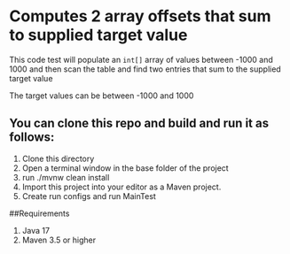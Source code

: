 # Computes 2 array offsets that sum to supplied target value

This code test will populate an `int[]` array of values between -1000 and 1000 and then scan
the table and find two entries that sum to the supplied target value

The target values can be between -1000 and 1000

## You can clone this repo and build and run it as follows:
1. Clone this directory
2. Open a terminal window in the base folder of the project
3. run ./mvnw clean install
4. Import this project into your editor as a Maven project.
5. Create run configs and run MainTest

##Requirements
1. Java 17
2. Maven 3.5 or higher

